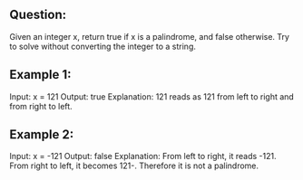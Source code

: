 ## Question:
Given an integer x, return true if x is a palindrome, and false otherwise. Try to solve without converting the integer to a string.

## Example 1:
Input: x = 121
Output: true
Explanation: 121 reads as 121 from left to right and from right to left.

## Example 2:
Input: x = -121
Output: false
Explanation: From left to right, it reads -121. From right to left, it becomes 121-. Therefore it is not a palindrome.